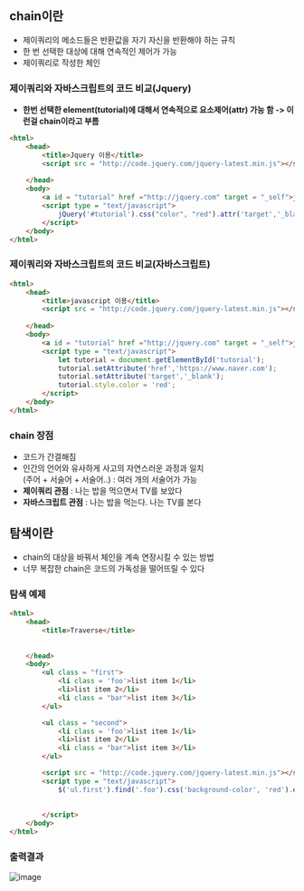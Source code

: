 ## chain이란
- 제이쿼리의 메소드들은 반환값을 자기 자신을 반환해야 하는 규칙
- 한 번 선택한 대상에 대해 연속적인 제어가 가능
- 제이쿼리로 작성한 체인

### 제이쿼리와 자바스크립트의 코드 비교(Jquery)
- **한번 선택한 element(tutorial)에 대해서 연속적으로 요소제어(attr) 가능 함 -> 이런걸 chain이라고 부름**
 
```html
<html>
    <head>
        <title>Jquery 이용</title>
        <script src = "http://code.jquery.com/jquery-latest.min.js"></script>
         
    </head>
    <body>
        <a id = "tutorial" href ="http://jquery.com" target = "_self">jQuery</a>
        <script type = "text/javascript">
            jQuery('#tutorial').css("color", "red").attr('target','_blank').attr('href','https://www.naver.com'); //새창에서 나오도록 설정 -> _blank
        </script>
    </body>
</html>
```

### 제이쿼리와 자바스크립트의 코드 비교(자바스크립트)
```html
<html>
    <head>
        <title>javascript 이용</title>
        <script src = "http://code.jquery.com/jquery-latest.min.js"></script>
         
    </head>
    <body>
        <a id = "tutorial" href ="http://jquery.com" target = "_self">jQuery</a>
        <script type = "text/javascript">
            let tutorial = document.getElementById('tutorial');
            tutorial.setAttribute('href','https://www.naver.com');
            tutorial.setAttribute('target','_blank');
            tutorial.style.color = 'red';
        </script>
    </body>
</html>
```

### chain 장점
- 코드가 간결해짐
- 인간의 언어와 유사하게 사고의 자연스러운 과정과 일치<br> (주어 + 서술어 + 서술어..) : 여러 개의 서술어가 가능
- **제이쿼리 관점** : 나는 밥을 먹으면서 TV를 보았다
- **자바스크립트 관점** : 나는 밥을 먹는다. 나는 TV를 본다

## 탐색이란
- chain의 대상을 바꿔서 체인을 계속 연장시킬 수 있는 방법
- 너무 복잡한 chain은 코드의 가독성을 떨어뜨릴 수 있다

### 탐색 예제
```html
<html>
    <head>
        <title>Traverse</title>
        
         
    </head>
    <body>
        <ul class = "first">
            <li class = 'foo'>list item 1</li>
            <li>list item 2</li>
            <li class = "bar">list item 3</li>
        </ul>

        <ul class = "second">
            <li class = 'foo'>list item 1</li>
            <li>list item 2</li>
            <li class = "bar">list item 3</li>
        </ul>

        <script src = "http://code.jquery.com/jquery-latest.min.js"></script>
        <script type = "text/javascript">
            $('ul.first').find('.foo').css('background-color', 'red').end().find('.bar').css('background-color', 'green');
            
            
        </script>
    </body>
</html>
```

### 출력결과
![image](https://user-images.githubusercontent.com/82345970/168507958-cebd4a0b-4b78-483e-9856-21155cf0a98a.png)


